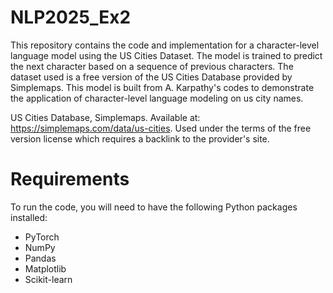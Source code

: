 # NLP2025_Ex2

This repository contains the code and implementation for a character-level language model using the US Cities Dataset. The model is trained to predict the next character based on a sequence of previous characters. The dataset used is a free version of the US Cities Database provided by Simplemaps. This model is built from A. Karpathy's codes to demonstrate the application of character-level language modeling on us city names.

US Cities Database, Simplemaps. Available at: https://simplemaps.com/data/us-cities. Used under the terms of the free version license which requires a backlink to the provider's site.


# Requirements

To run the code, you will need to have the following Python packages installed:

- PyTorch
- NumPy
- Pandas
- Matplotlib
- Scikit-learn

